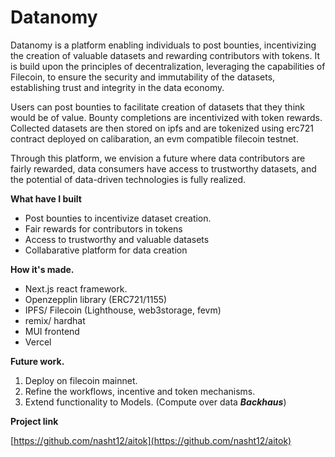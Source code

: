 # Datanomy

Datanomy is a platform enabling individuals to post bounties, incentivizing the creation of valuable datasets and rewarding contributors with tokens. It is build upon the principles of decentralization, leveraging the capabilities of Filecoin, to ensure the security and immutability of the datasets, establishing trust and integrity in the data economy.

Users can post bounties to facilitate creation of datasets that they think would be of value. Bounty completions are incentivized with token rewards. Collected datasets are then stored on ipfs and are tokenized using erc721 contract deployed on calibaration, an evm compatible filecoin testnet. 

Through this platform, we envision a future where data contributors are fairly rewarded, data consumers have access to trustworthy datasets, and the potential of data-driven technologies is fully realized.

**What have I built**

- Post bounties to incentivize dataset creation.
- Fair rewards for contributors in tokens
- Access to trustworthy and valuable datasets
- Collabarative platform for data creation

**How it's made.**

- Next.js react framework.
- Openzepplin library (ERC721/1155)
- IPFS/ Filecoin (Lighthouse, web3storage, fevm)
- remix/ hardhat
- MUI frontend
- Vercel

**Future work.**

1. Deploy on filecoin mainnet.
2. Refine the workflows, incentive and token mechanisms.
3. Extend functionality to Models. (Compute over data ***Backhaus***)

**Project link**

[https://github.com/nasht12/aitok](https://github.com/nasht12/aitok)